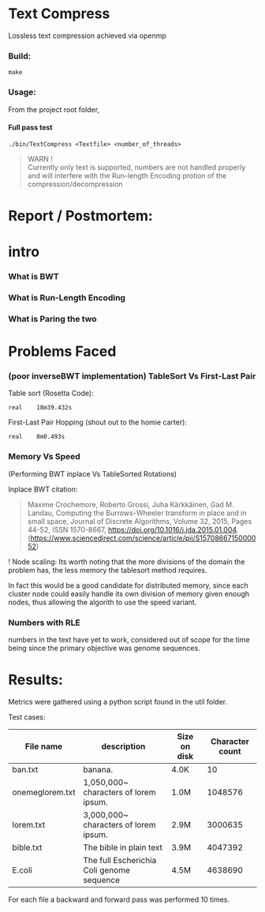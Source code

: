 # Text Compress

Lossless text compression achieved via openmp

### Build:
```
make
```

### Usage:
From the project root folder,

#### Full pass test
```
./bin/TextCompress <Textfile> <number_of_threads>
```

>WARN ! <br>Currently only text is supported, numbers are not handled properly and will interfere with the Run-length Encoding protion of the compression/decompression

# Report / Postmortem:

# intro

### What is BWT

### What is Run-Length Encoding

### What is Paring the two


# Problems Faced

### (poor inverseBWT implementation) TableSort Vs First-Last Pair

Table sort (Rosetta Code):
```
real    18m39.432s
```

First-Last Pair Hopping (shout out to the homie carter):
```
real    0m0.493s
```

### Memory Vs Speed
(Performing BWT inplace Vs TableSorted Rotations)

Inplace BWT citation:

>Maxime Crochemore, Roberto Grossi, Juha Kärkkäinen, Gad M. Landau,
Computing the Burrows–Wheeler transform in place and in small space,
Journal of Discrete Algorithms,
Volume 32,
2015,
Pages 44-52,
ISSN 1570-8667,
https://doi.org/10.1016/j.jda.2015.01.004.
(https://www.sciencedirect.com/science/article/pii/S1570866715000052)



! Node scaling: 
Its worth noting that the more divisions of the domain the problem has, the less memory the tablesort method requires.

In fact this would be a good candidate for distributed memory, since each cluster node could easily handle its own division of memory given enough nodes, thus allowing the algorith to use the speed variant.

### Numbers with RLE
numbers in the text have yet to work, considered out of scope for the time being since the primary objective was genome sequences.



# Results:
Metrics were gathered using a python script found in the util folder.

Test cases:

| File name       | description                               | Size on disk | Character count |
| --------------- | ----------------------------------------- | ------------ | --------------- |
| ban.txt         | banana.                                   | 4.0K         | 10              |
| onemeglorem.txt | 1,050,000~ characters of lorem ipsum.     | 1.0M         | 1048576         |
| lorem.txt       | 3,000,000~ characters of lorem ipsum.     | 2.9M         | 3000635         |
| bible.txt       | The bible in plain text                   | 3.9M         | 4047392         |
| E.coli          | The full Escherichia Coli genome sequence | 4.5M         | 4638690         |


For each file a backward and forward pass was performed 10 times.



<!-- ######## -->
